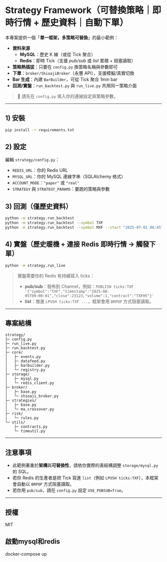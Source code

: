 # Strategy Framework（可替換策略｜即時行情 + 歷史資料｜自動下單）

本專案提供一個「**單一框架，多策略可替換**」的最小範例：

- **資料來源**
  - **MySQL**：歷史 K 線（或從 Tick 聚合）
  - **Redis**：即時 Tick（支援 *pub/sub* 或 *list* 累積 + 阻塞讀取）
- **策略熱插拔**：只要在 `config.py` 換策略名稱與參數即可
- **下單**：`broker/ShioajiBroker`（永豐 API），支援模擬/真實切換
- **Bar 生成**：內建 `BarBuilder`，可從 Tick 聚合 1min bar
- **回測/實盤**：`run_backtest.py` 與 `run_live.py` 共用同一策略介面

> 📌 請先在 `config.py` 填入你的連線設定與策略參數。

---

## 1) 安裝

```bash
pip install -r requirements.txt
```

## 2) 設定

編輯 `strategy/config.py`：
- `REDIS_URL`：你的 Redis URL
- `MYSQL_URL`：你的 MySQL 連線字串（SQLAlchemy 格式）
- `ACCOUNT_MODE`：`"paper"` 或 `"real"`
- `STRATEGY` 與 `STRATEGY_PARAMS`：要跑的策略與參數

## 3) 回測（僅歷史資料）

```bash
python -m strategy.run_backtest
python -m strategy.run_backtest --symbol TXF
python -m strategy.run_backtest --symbol MXF --start "2025-07-01 08:45" --end "2025-08-01 13:45"
```

## 4) 實盤（歷史暖機 + 連接 Redis 即時行情 → 觸發下單）

```bash
python -m strategy.run_live
```

> 實盤需要你的 Redis 有持續寫入 ticks：
> - **pub/sub**：發佈到 Channel，例如：`PUBLISH ticks:TXF '{"symbol":"TXF","timestamp":"2025-08-05T09:00:01","close":23123,"volume":1,"contract":"TXFH5"}'`
> - **list**：推進 `LPUSH ticks:TXF ...`，框架會用 `BRPOP` 方式阻塞讀取。

---

## 專案結構

```
strategy/
├─ config.py
├─ run_live.py
├─ run_backtest.py
├─ core/
│   ├─ events.py
│   ├─ datafeed.py
│   ├─ barbuilder.py
│   └─ registry.py
├─ storage/
│   ├─ mysql.py
│   └─ redis_client.py
├─ broker/
│   ├─ base.py
│   └─ shioaji_broker.py
├─ strategies/
│   ├─ base.py
│   └─ ma_crossover.py
├─ risk/
│   └─ rules.py
└─ utils/
    ├─ contracts.py
    └─ timeutil.py
```

---

## 注意事項
- 此範例著重於**架構**與**可替換性**，請依你實際的表結構調整 `storage/mysql.py` 的 SQL。
- 若你 Redis 的生產者是把 Tick 寫進 `list`（例如 `LPUSH ticks:TXF`），本框架會自動以 `BRPOP` 方式阻塞讀取。
- 若你用 `pub/sub`，請在 `config.py` 設定 `USE_PUBSUB=True`。

---

## 授權
MIT

## 啟動mysql和redis
docker-compose up
